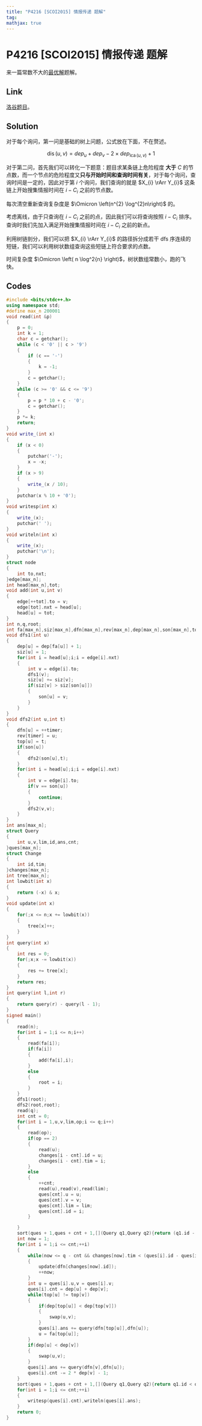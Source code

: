 ```yaml
---
title: "P4216 [SCOI2015] 情报传递 题解"
tag: 
mathjax: true
---
```


# P4216 [SCOI2015] 情报传递 题解

来一篇常数不大的[最优解](https://www.luogu.com.cn/record/list?pid=P4216&orderBy=1&status=&page=1)题解。

## Link

[洛谷题目](https://www.luogu.com.cn/problem/P4216)。

## Solution

对于每个询问，第一问是基础的树上问题，公式放在下面，不在赘述。

$$\operatorname{dis}\left(u,v\right) = dep_{u} + dep_{v} - 2 \times dep_{\operatorname{lca}\left(u,v\right)} + 1$$

对于第二问，首先我们可以转化一下题意：题目求某条链上危险程度 **大于** $C$ 的节点数，而一个节点的危险程度又**只与开始时间和查询时间有关**，对于每个询问，查询时间是一定的，因此对于第 $i$ 个询问，我们查询的就是 $X_{i} \rArr Y_{i}$ 这条链上开始搜集情报时间在 $i - C_{i}$ 之前的节点数。

每次清空重新查询复杂度是 $\Omicron \left(n^{2} \log^{2}n\right)$ 的。

考虑离线，由于只查询在 $i - C_{i}$ 之前的点，因此我们可以将查询按照 $i - C_{i}$ 排序。查询时我们先加入满足开始搜集情报时间在 $i - C_{i}$ 之前的新点。

利用树链剖分，我们可以把 $X_{i} \rArr Y_{i}$ 的路径拆分成若干 dfs 序连续的短链，我们可以利用树状数组查询这些短链上符合要求的点数。

时间复杂度 $\Omicron \left( n \log^2{n} \right)$，树状数组常数小，跑的飞快。


## Codes

```cpp
#include <bits/stdc++.h>
using namespace std;
#define max_n 200001
void read(int &p)
{
    p = 0;
    int k = 1;
    char c = getchar();
    while (c < '0' || c > '9')
    {
        if (c == '-')
        {
            k = -1;
        }
        c = getchar();
    }
    while (c >= '0' && c <= '9')
    {
        p = p * 10 + c - '0';
        c = getchar();
    }
    p *= k;
    return;
}
void write_(int x)
{
    if (x < 0)
    {
        putchar('-');
        x = -x;
    }
    if (x > 9)
    {
        write_(x / 10);
    }
    putchar(x % 10 + '0');
}
void writesp(int x)
{
    write_(x);
    putchar(' ');
}
void writeln(int x)
{
    write_(x);
    putchar('\n');
}
struct node
{
    int to,nxt;
}edge[max_n];
int head[max_n],tot;
void add(int u,int v)
{
    edge[++tot].to = v;
    edge[tot].nxt = head[u];
    head[u] = tot;
}
int n,q,root;
int fa[max_n],siz[max_n],dfn[max_n],rev[max_n],dep[max_n],son[max_n],top[max_n],timer;
void dfs1(int u)
{
    dep[u] = dep[fa[u]] + 1;
    siz[u] = 1;
    for(int i = head[u];i;i = edge[i].nxt)
    {
        int v = edge[i].to;
        dfs1(v);
        siz[u] += siz[v];
        if(siz[v] > siz[son[u]])
        {
            son[u] = v;
        }
    }
}
void dfs2(int u,int t)
{
    dfn[u] = ++timer;
    rev[timer] = u;
    top[u] = t;
    if(son[u])
    {
        dfs2(son[u],t);
    }
    for(int i = head[u];i;i = edge[i].nxt)
    {
        int v = edge[i].to;
        if(v == son[u])
        {
            continue;
        }
        dfs2(v,v);
    }
}
int ans[max_n];
struct Query
{
    int u,v,lim,id,ans,cnt;
}ques[max_n];
struct Change
{
    int id,tim;
}changes[max_n];
int tree[max_n];
int lowbit(int x)
{
    return (-x) & x;
}
void update(int x)
{
    for(;x <= n;x += lowbit(x))
    {
        tree[x]++;
    }
}
int query(int x)
{
    int res = 0;
    for(;x;x -= lowbit(x))
    {
        res += tree[x];
    }
    return res;
}
int query(int l,int r)
{
    return query(r) - query(l - 1);
}
signed main()
{
    read(n);
    for(int i = 1;i <= n;i++)
    {
        read(fa[i]);
        if(fa[i])
        {
            add(fa[i],i);
        }
        else
        {
            root = i;
        }
    }
    dfs1(root);
    dfs2(root,root);
    read(q);
    int cnt = 0;
    for(int i = 1,u,v,lim,op;i <= q;i++)
    {
        read(op);
        if(op == 2)
        {
            read(u);
            changes[i - cnt].id = u;
            changes[i - cnt].tim = i;
        }
        else
        {
            ++cnt;
            read(u),read(v),read(lim);
            ques[cnt].u = u;
            ques[cnt].v = v;
            ques[cnt].lim = lim;
            ques[cnt].id = i;
        }

    }
    sort(ques + 1,ques + cnt + 1,[](Query q1,Query q2){return (q1.id - q1.lim) < (q2.id - q2.lim);});;
    int now = 1;
    for(int i = 1;i <= cnt;++i)
    {
        while(now <= q - cnt && changes[now].tim < (ques[i].id - ques[i].lim))
        {
            update(dfn[changes[now].id]);
            ++now;
        }
        int u = ques[i].u,v = ques[i].v;
        ques[i].cnt = dep[u] + dep[v];
        while(top[u] != top[v])
        {
            if(dep[top[u]] < dep[top[v]])
            {
                swap(u,v);
            }
            ques[i].ans += query(dfn[top[u]],dfn[u]);
            u = fa[top[u]];
        }
        if(dep[u] < dep[v])
        {
            swap(u,v);
        }
        ques[i].ans += query(dfn[v],dfn[u]);
        ques[i].cnt -= 2 * dep[v] - 1;
    }
    sort(ques + 1,ques + cnt + 1,[](Query q1,Query q2){return q1.id < q2.id;});
    for(int i = 1;i <= cnt;++i)
    {
        writesp(ques[i].cnt),writeln(ques[i].ans);
    }
    return 0;
}
```